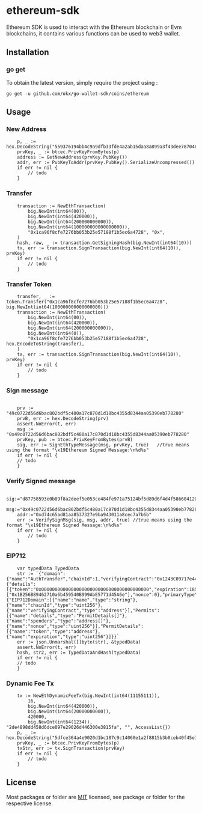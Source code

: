# ethereum-sdk
Ethereum SDK is used to interact with the Ethereum blockchain or Evm blockchains, it contains various functions can be used to web3 wallet.

## Installation

### go get

To obtain the latest version, simply require the project using :

```shell
go get -u github.com/okx/go-wallet-sdk/coins/ethereum
```

## Usage
### New Address
```golang
	p, _ := hex.DecodeString("559376194bb4c9a9dfb33fde4a2ab15daa8a899a3f43dee787046f57d5f7b10a")
	prvKey, _ := btcec.PrivKeyFromBytes(p)
	address := GetNewAddress(prvKey.PubKey())
	addr, err := PubKeyToAddr(prvKey.PubKey().SerializeUncompressed())
	if err != nil {
		// todo
	}
```

###  Transfer 
```golang
	transaction := NewEthTransaction(
		big.NewInt(int64(00)),
		big.NewInt(int64(420000)),
		big.NewInt(int64(200000000000)),
		big.NewInt(int64(100000000000000000)),
		"0x1ca96f8cfe7276bb053b25e57188f1b5ec6a4728", "0x",
	)
	hash, raw, _ := transaction.GetSigningHash(big.NewInt(int64(10)))
	tx, err := transaction.SignTransaction(big.NewInt(int64(10)), prvKey)
	if err != nil {
		// todo
	}
```

### Transfer Token
```golang
	transfer, _ := token.Transfer("0x1ca96f8cfe7276bb053b25e57188f1b5ec6a4728", big.NewInt(int64(100000000000000000)))
	transaction := NewEthTransaction(
		big.NewInt(int64(00)),
		big.NewInt(int64(420000)),
		big.NewInt(int64(200000000000)),
		big.NewInt(int64(0)),
		"0x1ca96f8cfe7276bb053b25e57188f1b5ec6a4728", hex.EncodeToString(transfer),
	)
	tx, err := transaction.SignTransaction(big.NewInt(int64(10)), prvKey)
	if err != nil {
		// todo
	}
```

### Sign message
```golang

    prv := "49c0722d56d6bac802bdf5c480a17c870d1d18bc4355d8344aa05390eb778280"
    prvB, err := hex.DecodeString(prv)
    assert.NoError(t, err)
    msg := "0x49c0722d56d6bac802bdf5c480a17c870d1d18bc4355d8344aa05390eb778280"
    prvKey, pub := btcec.PrivKeyFromBytes(prvB)
    sig, err := SignEthTypeMessage(msg, prvKey, true)   //true means using the format "\x19Ethereum Signed Message:\n%d%s"
	if err != nil {
	// todo
	}

```
### Verify Signed message
```golang
    sig:="d87758593e0b89f8a2deef5e053ce484fe971a75124bf5d89d6f4d4f586604120d0110d03c91260fec9ec917354caae50c1744d246e30ff48def277d7d9aec831b"
    msg:="0x49c0722d56d6bac802bdf5c480a17c870d1d18bc4355d8344aa05390eb778280"
    addr:="0xd74c65ad81aa8537327e9ba943011a8cec7a7b6b"
    err := VerifySignMsg(sig, msg, addr, true) //true means using the format "\x19Ethereum Signed Message:\n%d%s"
    if err != nil {
        // todo
    }

```

### EIP712
```golang
    var typedData TypedData
    str := `{"domain":{"name":"AuthTransfer","chainId":1,"verifyingContract":"0x1243C09717e4441341472c4b142B8ac0B71F7672"},"message":{"details":[{"token":"0x0000000000000000000000000000000000000000","expiration":1853395200}],"spenders":["0x1B256B89462710a6b459540B999AbE5771d45A6e"],"nonce":0},"primaryType":"Permits","types":{"EIP712Domain":[{"name":"name","type":"string"},{"name":"chainId","type":"uint256"},{"name":"verifyingContract","type":"address"}],"Permits":[{"name":"details","type":"PermitDetails[]"},{"name":"spenders","type":"address[]"},{"name":"nonce","type":"uint256"}],"PermitDetails":[{"name":"token","type":"address"},{"name":"expiration","type":"uint256"}]}}`
    err := json.Unmarshal([]byte(str), &typedData)
    assert.NoError(t, err)
    hash, str2, err := TypedDataAndHash(typedData)
	if err != nil {
	// todo
	}
```

### Dynamic Fee Tx
```golang
	tx := NewEthDynamicFeeTx(big.NewInt(int64(11155111)),
        16,
        big.NewInt(int64(420000)),
        big.NewInt(int64(20000000000)),
        420000,
        big.NewInt(int64(1234)), "2de4898dd458d6dce097e29026d446300e3815fa", "", AccessList{})
    p, _ := hex.DecodeString("5dfce364a4e9020d1bc187c9c14060e1a2f8815b3b0ceb40f45e7e39eb122103")
    prvKey, _ := btcec.PrivKeyFromBytes(p)
    txStr, err := tx.SignTransaction(prvKey)
    if err != nil {
        // todo
    }
```


## License
Most packages or folder are [MIT](<https://github.com/okx/go-wallet-sdk/blob/main/coins/ethereum/LICENSE>) licensed, see package or folder for the respective license.
